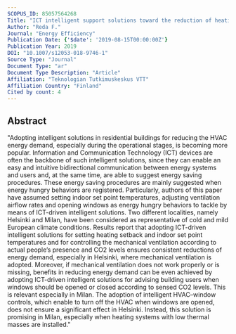 ```yaml
---
SCOPUS_ID: 85057564268
Title: "ICT intelligent support solutions toward the reduction of heating demand in cold and mild European climate conditions"
Author: "Reda F."
Journal: "Energy Efficiency"
Publication Date: {'$date': '2019-08-15T00:00:00Z'}
Publication Year: 2019
DOI: "10.1007/s12053-018-9746-1"
Source Type: "Journal"
Document Type: "ar"
Document Type Description: "Article"
Affiliation: "Teknologian Tutkimuskeskus VTT"
Affiliation Country: "Finland"
Cited by count: 4
---
```


## Abstract
"Adopting intelligent solutions in residential buildings for reducing the HVAC energy demand, especially during the operational stages, is becoming more popular. Information and Communication Technology (ICT) devices are often the backbone of such intelligent solutions, since they can enable an easy and intuitive bidirectional communication between energy systems and users and, at the same time, are able to suggest energy saving procedures. These energy saving procedures are mainly suggested when energy hungry behaviors are registered. Particularly, authors of this paper have assumed setting indoor set point temperatures, adjusting ventilation airflow rates and opening windows as energy hungry behaviors to tackle by means of ICT-driven intelligent solutions. Two different localities, namely Helsinki and Milan, have been considered as representative of cold and mild European climate conditions. Results report that adopting ICT-driven intelligent solutions for setting heating setback and indoor set point temperatures and for controlling the mechanical ventilation according to actual people’s presence and CO2 levels ensures consistent reductions of energy demand, especially in Helsinki, where mechanical ventilation is adopted. Moreover, if mechanical ventilation does not work properly or is missing, benefits in reducing energy demand can be even achieved by adopting ICT-driven intelligent solutions for advising building users when windows should be opened or closed according to sensed CO2 levels. This is relevant especially in Milan. The adoption of intelligent HVAC–window controls, which enable to turn off the HVAC when windows are opened, does not ensure a significant effect in Helsinki. Instead, this solution is promising in Milan, especially when heating systems with low thermal masses are installed."
